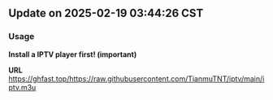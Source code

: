 ## Update on 2025-02-19 03:44:26 CST
### Usage
**Install a IPTV player first! (important)**

**URL** https://ghfast.top/https://raw.githubusercontent.com/TianmuTNT/iptv/main/iptv.m3u
